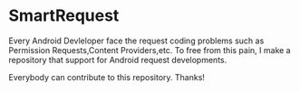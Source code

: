 # SmartRequest

Every Android Devleloper face the request coding problems such as Permission Requests,Content Providers,etc. To free from this pain, I make a repository that support for Android request developments.

Everybody can contribute to this repository. Thanks!
